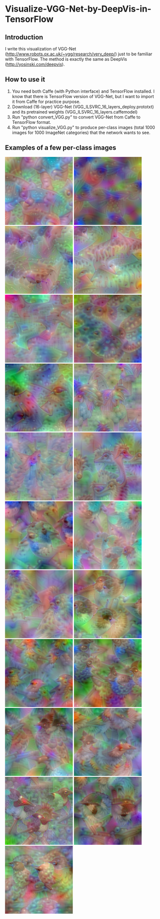# Visualize-VGG-Net-by-DeepVis-in-TensorFlow

## Introduction
I write this visualization of VGG-Net (http://www.robots.ox.ac.uk/~vgg/research/very_deep/) just to be familiar with TensorFlow. The method is exactly the same as DeepVis (http://yosinski.com/deepvis).

## How to use it
1. You need both Caffe (with Python interface) and TensorFlow installed. I know that there is TensorFlow version of VGG-Net, but I want to import it from Caffe for practice purpose.
2. Download (16-layer) VGG-Net (VGG_ILSVRC_16_layers_deploy.prototxt) and its pretrained weights (VGG_ILSVRC_16_layers.caffemodel)
3. Run "python convert_VGG.py" to convert VGG-Net from Caffe to TensorFlow format.
4. Run "python visualize_VGG.py" to produce per-class images (total 1000 images for 1000 ImageNet categories) that the network wants to see.

## Examples of a few per-class images
![.](/per-class-images/prob-000.png)
![.](/per-class-images/prob-001.png)
![.](/per-class-images/prob-002.png)
![.](/per-class-images/prob-003.png)
![.](/per-class-images/prob-004.png)
![.](/per-class-images/prob-005.png)
![.](/per-class-images/prob-006.png)
![.](/per-class-images/prob-007.png)
![.](/per-class-images/prob-008.png)
![.](/per-class-images/prob-009.png)
![.](/per-class-images/prob-010.png)
![.](/per-class-images/prob-011.png)
![.](/per-class-images/prob-012.png)
![.](/per-class-images/prob-013.png)
![.](/per-class-images/prob-014.png)
![.](/per-class-images/prob-015.png)
![.](/per-class-images/prob-016.png)
![.](/per-class-images/prob-017.png)
![.](/per-class-images/prob-018.png)
![.](/per-class-images/prob-019.png)
![.](/per-class-images/prob-020.png)
